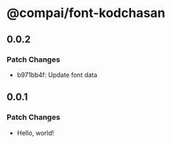# @compai/font-kodchasan

## 0.0.2

### Patch Changes

- b971bb4f: Update font data

## 0.0.1

### Patch Changes

- Hello, world!
